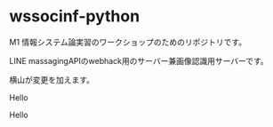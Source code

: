 # wssocinf-python

M1 情報システム論実習のワークショップのためのリポジトリです。

LINE massagingAPIのwebhack用のサーバー兼画像認識用サーバーです。

横山が変更を加えます。


Hello

Hello
